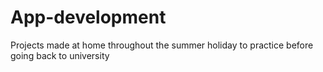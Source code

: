 # App-development
Projects made at home throughout the summer holiday to practice before going back to university
